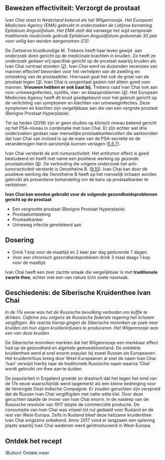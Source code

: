 
## Bewezen effectiviteit: Verzorgt de prostaat

_Ivan Chai staat in Nederland bekend als het Wilgenroosje. Het European Medicines Agency (EMA) gebruikt in onderzoeken de Latijnse benaming Epilobium Angustifolium. Het EMA stelt dat vanwege het wijd verspreide traditionele medicinale gebruik Epilobium Angustifolium gedurende 30 jaar voor veilig kan worden aangenomen ([1])._

De Zwitserse kruidkundige M. Trebens heeft haar leven gewijd  aan onderzoek doen gericht op de medicinale krachten in kruiden. Zo heeft ze onderzoek gedaan vrij specifiek gericht op de prostaat waarbij kruiden als Ivan Chai centraal stonden ([2](https://books.google.nl/books/about/The_Earthwise_Herbal.html?id=ElLJ_vgx65cC&redir_esc=y%20)). Ivan Chai werd na duizenden recensies van mannen effectief bevonden voor het verhelpen van de zwelling en ontsteking van de prostaatklier. Hiernaast gaat het ook de groei van de prostaat tegen ([3](https://www.ncbi.nlm.nih.gov/pmc/articles/PMC5045895/%20)). Ivan Chai is urogenitaal gezien niet alleen goed voor mannen. **Vrouwen hebben er ook baat bij.** Trebens raad Ivan Chai ook aan voor urineweginfecties, cystitis, nier- en blaasproblemen ([4](https://books.google.nl/books/about/The_Earthwise_Herbal.html?id=ElLJ_vgx65cC&redir_esc=y)). Het European Medicines Agency heeft dit kruid goedgekeurd voor het gebruik gericht op de verlichting van symptomen en klachten van urineweginfecties. Deze symptonen en klachten zijn vergelijkbaar aan die van een vergrote prostaat (Benigne Prostaat Hyperplasie).

Tot op heden (2019) zijn er geen studies op klinisch niveau bekend gericht op het PSA-niveau in combinatie met Ivan Chai. Er zijn echter wel drie onderzoeken gedaan naar menselijke prostaatkankercellen die aantoonden dat Ivan Chai van invloed is op de mate van de PSA-secretie en de veranderingen hierin aanzienlijk kunnen verlagen ([5](https://www.sciencedirect.com/science/article/pii/S0378874118328782?via%3Dihub),[6](https://onlinelibrary.wiley.com/doi/abs/10.1002/ptr.4941),[7](https://onlinelibrary.wiley.com/doi/abs/10.1111/jphp.12063)).

Ivan Chai versterkt de anti-tumoractiviteit. Het antitumor effect is goed bestudeerd en heeft met name een positieve werking op _gezonde_ prostaatcellen ([8](https://www.researchgate.net/publication/317059312_Epilobium_angustifolium_L_A_medicinal_plant_with_therapeutic_properties%20)). 
De verbinding die volgens onderzoek het anti-tumoractiviteit versterkt is Oenotheïne B. ([9](https://www.ncbi.nlm.nih.gov/pmc/articles/PMC5045895/%20),[10](https://www.ncbi.nlm.nih.gov/pmc/articles/PMC5919032/%20)). Ivan Chai kan door de positieve werking die Oenotheïne B heeft op het menselijk lichaam worden gebruikt als _preventieve behandeling_ om de kans op prostaatkanker te verkleinen. 

**Ivan Chai kan worden gebruikt voor de volgende gezondheidsproblemen gericht op de prostaat** <br>
* Een vergrootte prostaat (Benigne Prostaat Hyperplasie)
* Prostaatontsteking
* Prostaatkanker
* Urineweg infectie gerelateerd aan 

## Dosering 

* Drink 1 kop voor de maaltijd en 2 keer per dag gedurende 7 dagen.
* Voor een chronisch gezondheidsprobleem drink 3 maal daags 1 kop voor de maaltijd.

Ivan Chai heeft een zeer zachte smaak die vergelijkbaar is met **traditionele zwarte thee**, echter met een van nature licht zoete nasmaak.

## Geschiedenis: de Siberische Kruidenthee Ivan Chai 

_In de 17e eeuw was het de Russische bevolking verboden om koffie te drinken. Cafeïne zou volgens de Russische federale regering het lichaam vergiftigen. Als reactie hierop gingen de Siberische monniken op zoek naar kruiden om hun eigen kruideninfusies te produceren. Het Wilgenroosje was een van deze kruiden._

De Siberische monniken merkten dat het Wilgenroosje een merkbaar effect had op de gezondheid en algehele gemoedstoestand. De ontdekte kruidenthee werd al snel enorm populair bij zowel Russen als Europeanen. Het kruideninfuus kreeg door West-Europeanen al snel de naam Ivan Chai. ‘Ivan’ verwijst hierbij naar de  traditionele Russische naam waarna ‘Chai’ wordt gebruikt om thee aan te duiden.

De populariteit in Engeland groeide zo drastisch dat het tegen het eind van de 17e eeuw waarschijnlijk werd opgemerkt als een kleine bedreiging voor de Verenigde Oost-Indische Compagnie. Er zouden geruchten zijn verspreid dat de Russen Ivan Chai vergiftigden met natte witte klei. Door deze geruchten daalde de invoer van Ivan Chai enorm. In de nasleep van de Russische revolutie van 1917 stopte de commerciële productie. De consumptie van Ivan Chai was vrijwel tot nul gedaald voor Rusland en de rest van West-Europa. Zelfs in Rusland bleef deze heilzame kruidenthee Ivan Chai enigszins onbekend. Anno 2017 vond er langzaam een opleving plaats waarbij Ivan Chai wederom werd geïntroduceerd in West-Europa. 

## Ontdek het recept 

(Button) Ontdek meer
